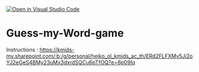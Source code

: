 [![Open in Visual Studio Code](https://classroom.github.com/assets/open-in-vscode-c66648af7eb3fe8bc4f294546bfd86ef473780cde1dea487d3c4ff354943c9ae.svg)](https://classroom.github.com/online_ide?assignment_repo_id=9515025&assignment_repo_type=AssignmentRepo)
# Guess-my-Word-game

Instructions : https://kmids-my.sharepoint.com/:b:/g/personal/heiko_ol_kmids_ac_th/ERd2FLFXMv5Ji2oYJ2eGeS4BMy23uMx3dxrdSQCu6pTfOQ?e=8p09Iq
